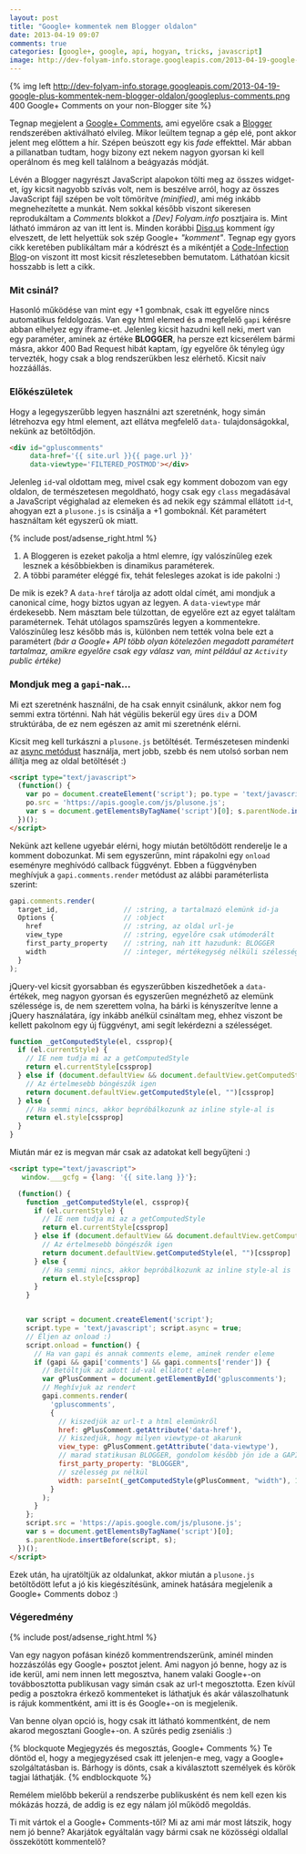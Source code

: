 ```yaml
---
layout: post
title: "Google+ kommentek nem Blogger oldalon"
date: 2013-04-19 09:07
comments: true
categories: [google+, google, api, hogyan, tricks, javascript]
image: http://dev-folyam-info.storage.googleapis.com/2013-04-19-google-plus-kommentek-nem-blogger-oldalon/googleplus-comments.png
---
```


{% img left http://dev-folyam-info.storage.googleapis.com/2013-04-19-google-plus-kommentek-nem-blogger-oldalon/googleplus-comments.png 400 Google+ Comments on your non-Blogger site %}

Tegnap megjelent a [Google+ Comments](http://googleblog.blogspot.hu/), ami egyelőre csak a
[Blogger](http://www.blogger.com/) rendszerében aktiválható elvileg. Mikor leültem tegnap
a gép elé, pont akkor jelent meg előttem a hír. Szépen beúszott egy kis _fade_ effekttel.
Már abban a pillanatban tudtam, hogy bizony ezt nekem nagyon gyorsan ki kell operálnom és
meg kell találnom a beágyazás módját.

<!--more-->

Lévén a Blogger nagyrészt JavaScript alapokon tölti
meg az összes widget-et, így kicsit nagyobb szívás volt, nem is beszélve arról, hogy az
összes JavaScript fájl szépen be volt tömörítve _(minified)_, ami még inkább megnehezítette
a munkát. Nem sokkal később viszont sikeresen reprodukáltam a _Comments_ blokkot a _[Dev]
Folyam.info_ posztjaira is. Mint látható immáron az van itt lent is. Minden korábbi
[Disq.us](http://disqus.com/) komment így elveszett, de lett helyettük sok szép Google+
_"komment"_. Tegnap egy gyors cikk keretében publikáltam már a kódrészt és a mikéntjét a
[Code-Infection Blog](http://blog.code-infection.com/2013/04/google-comments-on-your-none-blogger.html)-on
viszont itt most kicsit részletesebben bemutatom. Láthatóan kicsit hosszabb is lett a cikk.

### Mit csinál?

Hasonló működése van mint egy +1 gombnak, csak itt egyelőre nincs automatikus feldolgozás.
Van egy html elemed és a megfelelő `gapi` kérésre abban elhelyez egy iframe-et. Jelenleg
kicsit hazudni kell neki, mert van egy paraméter, aminek az értéke **BLOGGER**, ha persze
ezt kicserélem bármi másra, akkor 400 Bad Request hibát kaptam, így egyelőre ők tényleg
úgy tervezték, hogy csak a blog rendszerükben lesz elérhető. Kicsit naív hozzáállás.

### Előkészületek

Hogy a legegyszerűbb legyen használni azt szeretnénk, hogy simán létrehozva egy html
element, azt ellátva megfelelő `data-` tulajdonságokkal, nekünk az betöltődjön.

``` html
<div id="gpluscomments"
     data-href='{{ site.url }}{{ page.url }}'
     data-viewtype='FILTERED_POSTMOD'></div>
```

Jelenleg `id`-val oldottam meg, mivel csak egy komment dobozom van egy oldalon, de
természetesen megoldható, hogy csak egy `class` megadásával a JavaScript végighalad az
elemeken és ad nekik egy számmal ellátott `id`-t, ahogyan ezt a `plusone.js` is csinálja
a +1 gomboknál. Két paramétert használtam két egyszerű ok miatt.

{% include post/adsense_right.html %}

1. A Bloggeren is ezeket pakolja a html elemre, így valószínűleg ezek lesznek a
későbbiekben is dinamikus paraméterek.
2. A többi paraméter eléggé fix, tehát felesleges azokat is ide pakolni :)

De mik is ezek? A `data-href` tárolja az adott oldal címét, ami mondjuk a canonical címe,
hogy biztos ugyan az legyen. A `data-viewtype` már érdekesebb. Nem másztam bele túlzottan,
de egyelőre ezt az egyet találtam paraméternek. Tehát utólagos spamszűrés legyen a
kommentekre. Valószínűleg lesz később más is, különben nem tették volna bele ezt a
paramétert _(bár a Google+ API több olyan kötelezően megadott paramétert tartalmaz,
amikre egyelőre csak egy válasz van, mint például az `Activity` public értéke)_

### Mondjuk meg a `gapi`-nak...

Mi ezt szeretnénk használni, de ha csak ennyit csinálunk, akkor nem fog semmi extra
történni. Nah hát végülis bekerül egy üres `div` a DOM struktúrába, de ez nem egészen az
amit mi szeretnénk elérni.

Kicsit meg kell turkászni a `plusone.js` betöltését. Természetesen mindenki az
[async metódust](https://developers.google.com/+/web/+1button/#async-load) használja,
mert jobb, szebb és nem utolsó sorban nem állítja meg az oldal betöltését :)

``` html Eddig így nézett ki
<script type="text/javascript">
  (function() {
    var po = document.createElement('script'); po.type = 'text/javascript'; po.async = true;
    po.src = 'https://apis.google.com/js/plusone.js';
    var s = document.getElementsByTagName('script')[0]; s.parentNode.insertBefore(po, s);
  })();
</script>
```

Nekünk azt kellene ugyebár elérni, hogy miután betöltődött renderelje le a komment
dobozunkat. Mi sem egyszerűnn, mint rápakolni egy `onload` eseményre meghívódó callback
függvényt. Ebben a függvényben meghívjuk a `gapi.comments.render` metódust az alábbi
paraméterlista szerint:

``` javascript
gapi.comments.render(
  target_id,                // :string, a tartalmazó elemünk id-ja
  Options {                 // :object
    href                    // :string, az oldal url-je
    view_type               // :string, egyelőre csak utómoderált
    first_party_property    // :string, nah itt hazudunk: BLOGGER
    width                   // :integer, mértékegység nélküli szélesség
  }
);
```

jQuery-vel kicsit gyorsabban és egyszerűbben kiszedhetőek a `data-` értékek, meg nagyon
gyorsan és egyszerűen megnézhető az elemünk szélessége is, de nem szerettem volna, ha
bárki is kényszerítve lenne a jQuery használatára, így inkább anélkül csináltam meg,
ehhez viszont be kellett pakolnom egy új függvényt, ami segít lekérdezni a szélességet.

``` javascript
function _getComputedStyle(el, cssprop){
  if (el.currentStyle) {
    // IE nem tudja mi az a getComputedStyle
    return el.currentStyle[cssprop]
  } else if (document.defaultView && document.defaultView.getComputedStyle) {
    // Az értelmesebb böngészők igen
    return document.defaultView.getComputedStyle(el, "")[cssprop]
  } else {
    // Ha semmi nincs, akkor bepróbálkozunk az inline style-al is
    return el.style[cssprop]
  }
}
```

Miután már ez is megvan már csak az adatokat kell begyűjteni :)

``` html A végleges verzió
<script type="text/javascript">
   window.___gcfg = {lang: '{{ site.lang }}'};

  (function() {
    function _getComputedStyle(el, cssprop){
      if (el.currentStyle) {
        // IE nem tudja mi az a getComputedStyle
        return el.currentStyle[cssprop]
      } else if (document.defaultView && document.defaultView.getComputedStyle) {
        // Az értelmesebb böngészők igen
        return document.defaultView.getComputedStyle(el, "")[cssprop]
      } else {
        // Ha semmi nincs, akkor bepróbálkozunk az inline style-al is
        return el.style[cssprop]
      }
    }


    var script = document.createElement('script');
    script.type = 'text/javascript'; script.async = true;
    // Éljen az onload :)
    script.onload = function() {
      // Ha van gapi és annak comments eleme, aminek render eleme
      if (gapi && gapi['comments'] && gapi.comments['render']) {
        // Betöltjük az adott id-val ellátott elemet
        var gPlusComment = document.getElementById('gpluscomments');
        // Meghívjuk az rendert
        gapi.comments.render(
          'gpluscomments',
          {
            // kiszedjük az url-t a html elemünkről
            href: gPlusComment.getAttribute('data-href'),
            // kiszedjük, hogy milyen viewtype-ot akarunk
            view_type: gPlusComment.getAttribute('data-viewtype'),
            // marad statikusan BLOGGER, gondolom később jön ide a GAPI Client ID
            first_party_property: "BLOGGER",
            // szélesség px nélkül
            width: parseInt(_getComputedStyle(gPlusComment, "width"), 10)
          }
        );
      }
    };
    script.src = 'https://apis.google.com/js/plusone.js';
    var s = document.getElementsByTagName('script')[0];
    s.parentNode.insertBefore(script, s);
  })();
</script>
```

Ezek után, ha ujratöltjük az oldalunkat, akkor miután a `plusone.js` betöltődött lefut
a jó kis kiegészítésünk, aminek hatására megjelenik a Google+ Comments doboz :)

### Végeredmény

{% include post/adsense_right.html %}

Van egy nagyon pofásan kinéző kommentrendszerünk, aminél minden hozzászólás egy Google+
posztot jelent. Ami nagyon jó benne, hogy az is ide kerül, ami nem innen lett megosztva,
hanem valaki Google+-on továbbosztotta publikusan vagy simán csak az url-t megosztotta.
Ezen kívül pedig a posztokra érkező kommenteket is láthatjuk és akár válaszolhatunk is
rájuk kommentként, ami itt is és Google+-on is megjelenik.

Van benne olyan opció is, hogy csak itt látható kommentként, de nem akarod megosztani
Google+-on. A szűrés pedig zseniális :)

{% blockquote Megjegyzés és megosztás, Google+ Comments %}
  Te döntöd el, hogy a megjegyzésed csak itt jelenjen-e meg,
  vagy a Google+ szolgáltatásban is.
  Bárhogy is dönts, csak a kiválasztott személyek
  és körök tagjai láthatják.
{% endblockquote %}

Remélem mielőbb bekerül a rendszerbe publikusként és nem kell ezen kis mókázás hozzá, de
addig is ez egy nálam jól működő megoldás.

Ti mit vártok el a Google+ Comments-től? Mi az ami már most látszik, hogy nem jó benne?
Akarjátok egyáltalán vagy bármi csak ne közösségi oldallal összekötött kommentelő?
